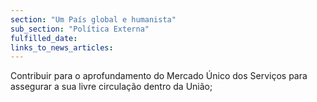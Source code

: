 ```yaml
---
section: "Um País global e humanista"
sub_section: "Política Externa"
fulfilled_date:
links_to_news_articles:
---
```


Contribuir para o aprofundamento do Mercado Único dos Serviços para assegurar a sua livre circulação dentro da União;